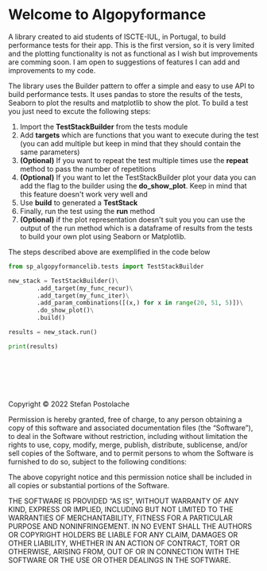 # Welcome to Algopyformance

A library created to aid students of ISCTE-IUL, in Portugal, to build performance 
tests for their app. This is the first version, so it is very limited and the 
plotting functionality is not as functional as I wish but improvements are 
comming soon. I am open to suggestions of features I can add and improvements to my code.

The library uses the Builder pattern to offer a simple and easy to use API to 
build performance tests. It uses pandas to store the results of the tests, 
Seaborn to plot the results and matplotlib to show the plot. To build a test you 
just need to excute 
the following 
steps:
1. Import the <b>TestStackBuilder</b> from the tests module 
2. Add <b>targets</b> which are functions that you want to execute during the 
   test (you can add multiple but keep in mind that they should contain the 
   same parameters)
3. <b>(Optional)</b> If you want to repeat the test multiple times use the 
   <b>repeat</b> 
method to pass the number of repetitions
4. <b>(Optional)</b> If you want to let the TestStackBuilder plot your data you 
   can 
add the flag to the builder using the <b>do_show_plot</b>. Keep in mind that 
   this feature doesn't work very well and 
5. Use <b>build</b> to generated a <b>TestStack</b>
6. Finally, run the test using the <b>run</b> method 
7. <b>(Optional)</b> if the plot representation doesn't suit you you can use 
   the output of the run method which is a dataframe of results from the tests 
   to build your own plot using Seaborn or Matplotlib.

The steps described above are exemplified in the code below
```Python
from sp_algopyformancelib.tests import TestStackBuilder

new_stack = TestStackBuilder()\
        .add_target(my_func_recur)\
        .add_target(my_func_iter)\
        .add_param_combinations([(x,) for x in range(20, 51, 5)])\
        .do_show_plot()\
        .build()

results = new_stack.run()

print(results)
```

<br>
<br>
<br>
<br>
<br>
Copyright © 2022 Stefan Postolache

Permission is hereby granted, free of charge, to any person obtaining a copy of this software and associated documentation files (the “Software”), to deal in the Software without restriction, including without limitation the rights to use, copy, modify, merge, publish, distribute, sublicense, and/or sell copies of the Software, and to permit persons to whom the Software is furnished to do so, subject to the following conditions:

The above copyright notice and this permission notice shall be included in all copies or substantial portions of the Software.

THE SOFTWARE IS PROVIDED “AS IS”, WITHOUT WARRANTY OF ANY KIND, EXPRESS OR IMPLIED, INCLUDING BUT NOT LIMITED TO THE WARRANTIES OF MERCHANTABILITY, FITNESS FOR A PARTICULAR PURPOSE AND NONINFRINGEMENT. IN NO EVENT SHALL THE AUTHORS OR COPYRIGHT HOLDERS BE LIABLE FOR ANY CLAIM, DAMAGES OR OTHER LIABILITY, WHETHER IN AN ACTION OF CONTRACT, TORT OR OTHERWISE, ARISING FROM, OUT OF OR IN CONNECTION WITH THE SOFTWARE OR THE USE OR OTHER DEALINGS IN THE SOFTWARE.